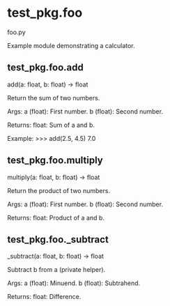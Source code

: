 # test_pkg.foo

foo.py

Example module demonstrating a calculator.

## test_pkg.foo.add

add(a: float, b: float) -> float

Return the sum of two numbers.

Args:
    a (float): First number.
    b (float): Second number.

Returns:
    float: Sum of a and b.

Example:
    >>> add(2.5, 4.5)
    7.0

## test_pkg.foo.multiply

multiply(a: float, b: float) -> float

Return the product of two numbers.

Args:
    a (float): First number.
    b (float): Second number.

Returns:
    float: Product of a and b.

## test_pkg.foo._subtract

_subtract(a: float, b: float) -> float

Subtract b from a (private helper).

Args:
    a (float): Minuend.
    b (float): Subtrahend.

Returns:
    float: Difference.
